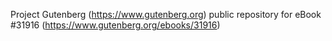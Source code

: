 Project Gutenberg (https://www.gutenberg.org) public repository for eBook #31916 (https://www.gutenberg.org/ebooks/31916)
